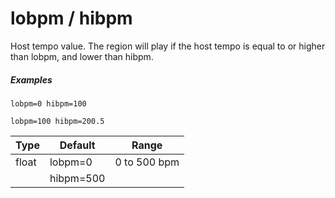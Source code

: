 ---
---
# lobpm / hibpm

Host tempo value. The region will play if the host tempo is equal to or higher
than lobpm, and lower than hibpm.

##### Examples

```
lobpm=0 hibpm=100

lobpm=100 hibpm=200.5
```

| Type  | Default   | Range        |
| ---   | ---       | ---          |
| float | lobpm=0   | 0 to 500 bpm |
|       | hibpm=500 |              |
